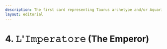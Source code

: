 ```yaml
---
description: The first card representing Taurus archetype and/or Aquarius archetype.
layout: editorial
---
```


# 4. 𝙻'𝙸𝚖𝚙𝚎𝚛𝚊𝚝𝚘𝚛𝚎 (The Emperor)

_<mark style="color:purple;"></mark>_
